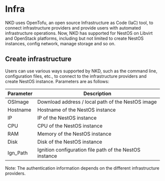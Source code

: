 # Infra

NKD uses OpenTofu, an open source Infrastructure as Code (IaC) tool, to connect infrastructure providers and provide users with automated infrastructure operations. Now, NKD has supported for NestOS on Libvirt and OpenStack platforms, including but not limited to create NestOS instances, config network, manage storage and so on.

## Create infrastructure

Users can use various ways supported by NKD, such as the command line, configuration files, etc., to connect to the infrastructure providers and create NestOS instance. Parameters are as follows:

| Parameter     | Description                          |
| -------- | ----------------------------- |
| OSImage  | Download address / local path of the NestOS image |
| Hostname | Hostname of the NestOS instance              |
| IP       | IP of the NestOS instance               |
| CPU      | CPU of the NestOS instance               |
| RAM      | Memory of the NestOS instance              |
| Disk     | Disk of the NestOS instance              |
| Ign_Path | Ignition configuration file path of the NestOS instance  |

Note: The authentication information depends on the different infrastructure providers.